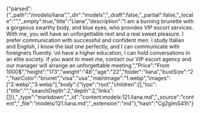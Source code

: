 {"parsed":{"_path":"/models/liana","_dir":"models","_draft":false,"_partial":false,"_locale":"","_empty":true,"title":"Liana","description":"I am a burning brunette with a gorgeous swarthy body, and blue eyes, who provides VIP escort services. With me, you will have an unforgettable rest and a real sweet pleasure. I prefer communication with successful and confident men. I study Italian and English, I know the last one perfectly, and I can communicate with foreigners fluently. \nI have a higher education, I can hold conversations in an elite society. If you want to meet me, contact our VIP escort agency and our manager will arrange an unforgettable meeting.","Price":"From 1000$","height":"173","weight":"48","age":"22","folder":"liana","bustSize":"2","hairColor":"brunet","visa":"usa","mainImage":"1.webp","images":["2.webp","3.webp"],"body":{"type":"root","children":[],"toc":{"title":"","searchDepth":2,"depth":2,"links":[]}},"_type":"markdown","_id":"content:models:121.liana.md","_source":"content","_file":"models/121.liana.md","_extension":"md"},"hash":"Cg2gImS41h"}